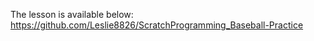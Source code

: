 The lesson is available below: 
<br> https://github.com/Leslie8826/ScratchProgramming_Baseball-Practice
